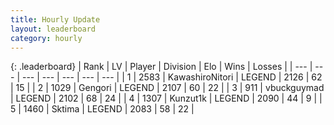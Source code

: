 ```yaml
---
title: Hourly Update
layout: leaderboard
category: hourly
---
```


{: .leaderboard}
| Rank | LV | Player | Division | Elo | Wins | Losses |
| --- | --- | --- | --- | --- | --- | --- |
| <span data-change="0">1</span> | 2583 | <span title="ID: 164871">KawashiroNitori</span> | LEGEND | <span data-change="0">2126</span> | <span data-change="0">62</span> | <span data-change="0">15</span> |
| <span data-change="0">2</span> | 1029 | <span title="ID: 294236">Gengori</span> | LEGEND | <span data-change="4">2107</span> | <span data-change="1">60</span> | <span data-change="0">22</span> |
| <span data-change="0">3</span> | 911 | <span title="ID: 418052">vbuckguymad</span> | LEGEND | <span data-change="0">2102</span> | <span data-change="0">68</span> | <span data-change="0">24</span> |
| <span data-change="0">4</span> | 1307 | <span title="ID: 392407">Kunzut1k</span> | LEGEND | <span data-change="0">2090</span> | <span data-change="0">44</span> | <span data-change="0">9</span> |
| <span data-change="0">5</span> | 1460 | <span title="ID: 353063">Sktima</span> | LEGEND | <span data-change="14">2083</span> | <span data-change="2">58</span> | <span data-change="0">22</span> |